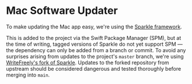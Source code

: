 #  Mac Software Updater

To make updating the Mac app easy, we're using the [Sparkle framework][1].

This is added to the project via the Swift Package Manager (SPM), but at the time of writing, tagged versions of Sparkle do not yet support
SPM — the dependency can only be added from a branch or commit. To avoid any surprises arising from updates to the project's `master`
branch, we're using [WriteFreely's fork of Sparkle][2]. Updates to the forked repository from upstream should be considered dangerous and
tested thoroughly before merging into `main`.  

<!--references-->
[1]: https://sparkle-project.org
[2]: https://github.com/writefreely/Sparkle
